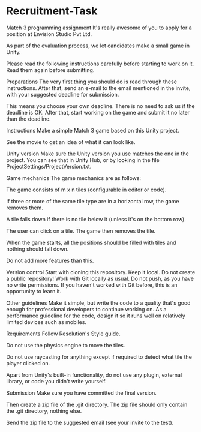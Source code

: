 # Recruitment-Task
Match 3 programming assignment
It's really awesome of you to apply for a position at Envision Studio Pvt Ltd.

As part of the evaluation process, we let candidates make a small game in Unity.

Please read the following instructions carefully before starting to work on it. Read them again before submitting.

Preparations
The very first thing you should do is read through these instructions. After that, send an e-mail to the email mentioned in the invite, with your suggested deadline for submission.

This means you choose your own deadline. There is no need to ask us if the deadline is OK. After that, start working on the game and submit it no later than the deadline.

Instructions
Make a simple Match 3 game based on this Unity project.

See the movie to get an idea of what it can look like.

Unity version
Make sure the Unity version you use matches the one in the project. You can see that in Unity Hub, or by looking in the file ProjectSettings/ProjectVersion.txt.

Game mechanics
The game mechanics are as follows:

The game consists of m x n tiles (configurable in editor or code).

If three or more of the same tile type are in a horizontal row, the game removes them.

A tile falls down if there is no tile below it (unless it's on the bottom row).

The user can click on a tile. The game then removes the tile.

When the game starts, all the positions should be filled with tiles and nothing should fall down.

Do not add more features than this.

Version control
Start with cloning this repository. Keep it local. Do not create a public repository! Work with Git locally as usual. Do not push, as you have no write permissions. If you haven't worked with Git before, this is an opportunity to learn it.

Other guidelines
Make it simple, but write the code to a quality that's good enough for professional developers to continue working on. As a performance guideline for the code, design it so it runs well on relatively limited devices such as mobiles.

Requirements
Follow Resolution's Style guide.

Do not use the physics engine to move the tiles.

Do not use raycasting for anything except if required to detect what tile the player clicked on.

Apart from Unity's built-in functionality, do not use any plugin, external library, or code you didn't write yourself.

Submission
Make sure you have committed the final version.

Then create a zip file of the .git directory. The zip file should only contain the .git directory, nothing else.

Send the zip file to the suggested email (see your invite to the test).

